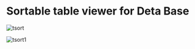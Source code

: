 # Sortable table viewer for Deta Base
![tsort](https://user-images.githubusercontent.com/7929155/201601226-d7999664-ca0e-4caf-9320-6578d735ef91.png)

![tsort1](https://user-images.githubusercontent.com/7929155/201706947-d9a682d8-ce71-4af4-8555-3052b3af9648.png)
